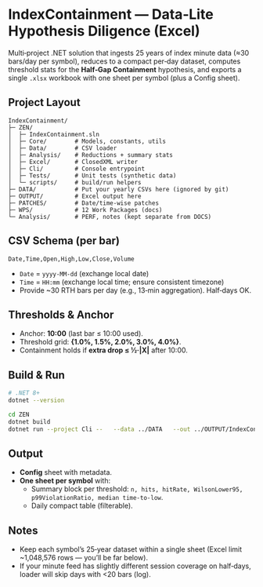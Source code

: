 # IndexContainment — Data‑Lite Hypothesis Diligence (Excel)

Multi‑project .NET solution that ingests 25 years of index minute data (≈30 bars/day per symbol),
reduces to a compact per‑day dataset, computes threshold stats for the **Half‑Gap Containment** hypothesis,
and exports a single `.xlsx` workbook with one sheet per symbol (plus a Config sheet).

## Project Layout
```
IndexContainment/
├─ ZEN/
│  ├─ IndexContainment.sln
│  ├─ Core/        # Models, constants, utils
│  ├─ Data/        # CSV loader
│  ├─ Analysis/    # Reductions + summary stats
│  ├─ Excel/       # ClosedXML writer
│  ├─ Cli/         # Console entrypoint
│  ├─ Tests/       # Unit tests (synthetic data)
│  └─ scripts/     # build/run helpers
├─ DATA/           # Put your yearly CSVs here (ignored by git)
├─ OUTPUT/         # Excel output here
├─ PATCHES/        # Date/time-wise patches
├─ WPS/            # 12 Work Packages (docs)
└─ Analysis/       # PERF, notes (kept separate from DOCS)
```

## CSV Schema (per bar)
`Date,Time,Open,High,Low,Close,Volume`
- `Date` = `yyyy-MM-dd` (exchange local date)
- `Time` = `HH:mm` (exchange local time; ensure consistent timezone)
- Provide ~30 RTH bars per day (e.g., 13‑min aggregation). Half‑days OK.

## Thresholds & Anchor
- Anchor: **10:00** (last bar ≤ 10:00 used).
- Threshold grid: **{1.0%, 1.5%, 2.0%, 3.0%, 4.0%}**.
- Containment holds if **extra drop ≤ ½·|X|** after 10:00.

## Build & Run
```bash
# .NET 8+
dotnet --version

cd ZEN
dotnet build
dotnet run --project Cli --   --data ../DATA   --out ../OUTPUT/IndexContainment.xlsx   --symbols SPY,QQQ,IWM,DIA   --anchor 10:00
```

## Output
- **Config** sheet with metadata.
- **One sheet per symbol** with:
  - Summary block per threshold: `n, hits, hitRate, WilsonLower95, p99ViolationRatio, median time-to-low`.
  - Daily compact table (filterable).

## Notes
- Keep each symbol’s 25‑year dataset within a single sheet (Excel limit ~1,048,576 rows — you’ll be far below).
- If your minute feed has slightly different session coverage on half‑days, loader will skip days with <20 bars (log).
